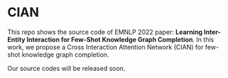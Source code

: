 # CIAN

This repo shows the source code of EMNLP 2022 paper: **Learning Inter-Entity Interaction for Few-Shot Knowledge Graph Completion**. In this work, we propose a Cross Interaction Attention Network (CIAN) for few-shot knowledge graph completion.

Our source codes will be released soon.
